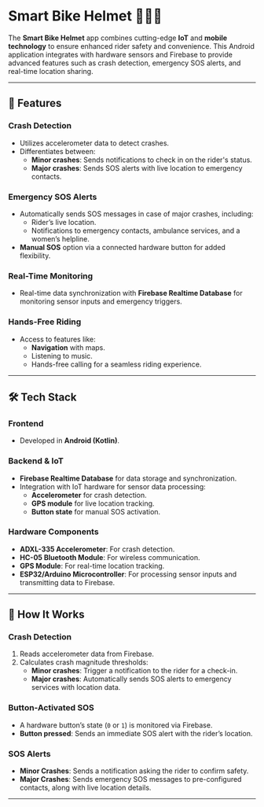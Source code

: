 # Smart Bike Helmet 🚴‍♂️📱  

The **Smart Bike Helmet** app combines cutting-edge **IoT** and **mobile technology** to ensure enhanced rider safety and convenience. This Android application integrates with hardware sensors and Firebase to provide advanced features such as crash detection, emergency SOS alerts, and real-time location sharing.  

---  

## 📲 Features  

### **Crash Detection**  
- Utilizes accelerometer data to detect crashes.  
- Differentiates between:  
  - **Minor crashes**: Sends notifications to check in on the rider's status.  
  - **Major crashes**: Sends SOS alerts with live location to emergency contacts.  

### **Emergency SOS Alerts**  
- Automatically sends SOS messages in case of major crashes, including:  
  - Rider’s live location.  
  - Notifications to emergency contacts, ambulance services, and a women’s helpline.  
- **Manual SOS** option via a connected hardware button for added flexibility.  

### **Real-Time Monitoring**  
- Real-time data synchronization with **Firebase Realtime Database** for monitoring sensor inputs and emergency triggers.  

### **Hands-Free Riding**  
- Access to features like:  
  - **Navigation** with maps.  
  - Listening to music.  
  - Hands-free calling for a seamless riding experience.  

---  

## 🛠️ Tech Stack  

### **Frontend**  
- Developed in **Android (Kotlin)**.  

### **Backend & IoT**  
- **Firebase Realtime Database** for data storage and synchronization.  
- Integration with IoT hardware for sensor data processing:  
  - **Accelerometer** for crash detection.  
  - **GPS module** for live location tracking.  
  - **Button state** for manual SOS activation.  

### **Hardware Components**  
- **ADXL-335 Accelerometer**: For crash detection.  
- **HC-05 Bluetooth Module**: For wireless communication.  
- **GPS Module**: For real-time location tracking.  
- **ESP32/Arduino Microcontroller**: For processing sensor inputs and transmitting data to Firebase.  

---  

## 🎉 How It Works  

### **Crash Detection**  
1. Reads accelerometer data from Firebase.  
2. Calculates crash magnitude thresholds:  
   - **Minor crashes**: Trigger a notification to the rider for a check-in.  
   - **Major crashes**: Automatically sends SOS alerts to emergency services with location data.  

### **Button-Activated SOS**  
- A hardware button’s state (`0` or `1`) is monitored via Firebase.  
- **Button pressed**: Sends an immediate SOS alert with the rider’s location.  

### **SOS Alerts**  
- **Minor Crashes**: Sends a notification asking the rider to confirm safety.  
- **Major Crashes**: Sends emergency SOS messages to pre-configured contacts, along with live location details.  

---  


